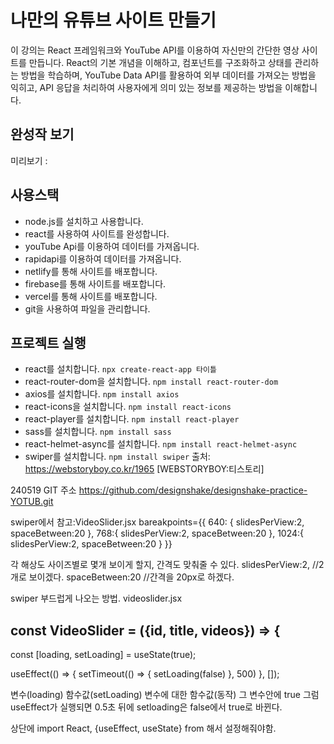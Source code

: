 # 나만의 유튜브 사이트 만들기

이 강의는 React 프레임워크와 YouTube API를 이용하여 자신만의 간단한 영상 사이트를 만듭니다. React의 기본 개념을 이해하고, 컴포넌트를 구조화하고 상태를 관리하는 방법을 학습하며, 
YouTube Data API를 활용하여 외부 데이터를 가져오는 방법을 익히고, API 응답을 처리하여 사용자에게 의미 있는 정보를 제공하는 방법을 이해합니다.

## 완성작 보기
미리보기 : 

## 사용스택
- node.js를 설치하고 사용합니다. 
- react를 사용하여 사이트를 완성합니다. 
- youTube Api를 이용하여 데이터를 가져옵니다.
- rapidapi를 이용하여 데이터를 가져옵니다.
- netlify를 통해 사이트를 배포합니다.
- firebase를 통해 사이트를 배포합니다.
- vercel를 통해 사이트를 배포합니다.
- git을 사용하여 파일을 관리합니다.

## 프로젝트 실행
- react를 설치합니다. `npx create-react-app 타이틀`
- react-router-dom을 설치합니다. `npm install react-router-dom`
- axios를 설치합니다. `npm install axios`
- react-icons을 설치합니다. `npm install react-icons`
- react-player를 설치합니다. `npm install react-player`
- sass를 설치합니다. `npm install sass`
- react-helmet-async를 설치합니다. `npm install react-helmet-async`
- swiper를 설치합니다. `npm install swiper`
출처: https://webstoryboy.co.kr/1965 [WEBSTORYBOY:티스토리]


240519 GIT 주소
https://github.com/designshake/designshake-practice-YOTUB.git


swiper에서 참고:VideoSlider.jsx
bareakpoints={{
  640: {
    slidesPerView:2,
    spaceBetween:20
  },
  768:{
    slidesPerView:2,
    spaceBetween:20
  },
  1024:{
    slidesPerView:2,
    spaceBetween:20
  }
}}

각 해상도 사이즈별로 몇개 보이게 할지, 간격도 맞춰줄 수 있다.
slidesPerView:2,    //2개로 보이겠다.
spaceBetween:20     //간격을 20px로 하겠다.

swiper 부드럽게 나오는 방법. videoslider.jsx

const VideoSlider = ({id, title, videos}) => {
-------------------------------------------------------------

   const [loading, setLoading] = useState(true);
   
   useEffect(() => {
      setTimeout(() => {
         setLoading(false)
      }, 500)
   }, []);

   변수(loading) 함수값(setLoading)
   변수에 대한 함수값(동작)
   그 변수안에 true 
   그럼 useEffect가 실행되면 0.5초 뒤에 setloading은 false에서 true로 바뀐다.

   상단에 
   import React, {useEffect, useState} from  해서 설정해줘야함.